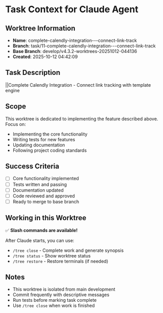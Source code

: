 # Task Context for Claude Agent

## Worktree Information
- **Name**: complete-calendly-integration---connect-link-track
- **Branch**: task/11-complete-calendly-integration---connect-link-track
- **Base Branch**: develop/v4.3.2-worktrees-20251012-044136
- **Created**: 2025-10-12 04:42:09

## Task Description

||Complete Calendly Integration - Connect link tracking with template engine

## Scope

This worktree is dedicated to implementing the feature described above. Focus on:
- Implementing the core functionality
- Writing tests for new features
- Updating documentation
- Following project coding standards

## Success Criteria

- [ ] Core functionality implemented
- [ ] Tests written and passing
- [ ] Documentation updated
- [ ] Code reviewed and approved
- [ ] Ready to merge to base branch

## Working in this Worktree

✅ **Slash commands are available!**

After Claude starts, you can use:
- `/tree close` - Complete work and generate synopsis
- `/tree status` - Show worktree status
- `/tree restore` - Restore terminals (if needed)

## Notes

- This worktree is isolated from main development
- Commit frequently with descriptive messages
- Run tests before marking task complete
- Use `/tree close` when work is finished
